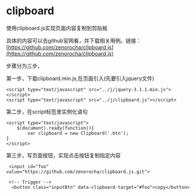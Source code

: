 # clipboard
使用clipboard.js实现页面内容复制到剪贴板

具体的内容可以去github官网看，并下载相关用例。链接：[https://github.com/zenorocha/clipboard.js](https://github.com/zenorocha/clipboard.js)

步骤分为三步，

第一步，下载clipboard.min.js,在页面引入(先要引入jquery文件)

    <script type="text/javascript" src="../j/jquery-3.1.1.min.js"></script>
    <script type="text/javascript" src="../j/clipboard.js"></script>

第二步，在script标签里实例化语句

    <script type="text/javascript">  
        $(document).ready(function(){  
            var clipboard = new Clipboard('.btn');  
	}  
	</script>  

第三步，写页面按钮，实现点击按钮复制指定内容

     <input id="foo" value="https://github.com/zenorocha/clipboard.js.git">
    
     <!-- Trigger -->
      <button class="inputBtn" data-clipboard-target="#foo">copy</button>

